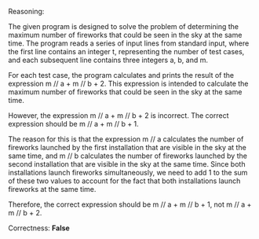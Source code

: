 Reasoning:

The given program is designed to solve the problem of determining the maximum number of fireworks that could be seen in the sky at the same time. The program reads a series of input lines from standard input, where the first line contains an integer t, representing the number of test cases, and each subsequent line contains three integers a, b, and m.

For each test case, the program calculates and prints the result of the expression m // a + m // b + 2. This expression is intended to calculate the maximum number of fireworks that could be seen in the sky at the same time.

However, the expression m // a + m // b + 2 is incorrect. The correct expression should be m // a + m // b + 1.

The reason for this is that the expression m // a calculates the number of fireworks launched by the first installation that are visible in the sky at the same time, and m // b calculates the number of fireworks launched by the second installation that are visible in the sky at the same time. Since both installations launch fireworks simultaneously, we need to add 1 to the sum of these two values to account for the fact that both installations launch fireworks at the same time.

Therefore, the correct expression should be m // a + m // b + 1, not m // a + m // b + 2.

Correctness: **False**